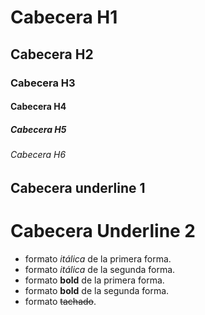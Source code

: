 # Cabecera H1
## Cabecera H2
### Cabecera H3
#### Cabecera H4
##### Cabecera H5
###### Cabecera H6

Cabecera underline 1
--------

Cabecera Underline 2
=====

- formato *itálica* de la primera forma.
- formato _itálica_ de la segunda forma.
- formato **bold** de la primera forma.
- formato __bold__ de la segunda forma.
- formato ~~tachado~~.
